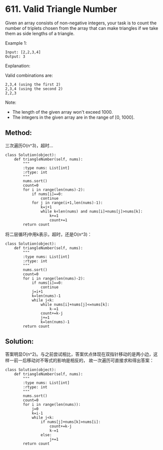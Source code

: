 # 611. Valid Triangle Number

Given an array consists of non-negative integers, your task is to count the number of triplets chosen from the array that can make triangles if we take them as side lengths of a triangle.

Example 1:

    Input: [2,2,3,4]
    Output: 3

Explanation:

Valid combinations are: 

    2,3,4 (using the first 2)
    2,3,4 (using the second 2)
    2,2,3

Note:

- The length of the given array won't exceed 1000.
- The integers in the given array are in the range of [0, 1000].

## Method:
三次遍历O(n^3)，超时...

    class Solution(object):
        def triangleNumber(self, nums):
            """
            :type nums: List[int]
            :rtype: int
            """
            nums.sort()
            count=0
            for i in range(len(nums)-2):
                if nums[i]==0:
                    continue
                for j in range(i+1,len(nums)-1):
                    k=j+1
                    while k<len(nums) and nums[i]+nums[j]>nums[k]:
                        k+=1
                        count+=1
            return count
            
将二层循环j中用k表示，超时，还是O(n^3)：

    class Solution(object):
        def triangleNumber(self, nums):
            """
            :type nums: List[int]
            :rtype: int
            """
            nums.sort()
            count=0
            for i in range(len(nums)-2):
                if nums[i]==0:
                    continue
                j=i+1
                k=len(nums)-1
                while j<k:
                    while nums[i]+nums[j]<=nums[k]:
                        k-=1
                    count+=k-j
                    j+=1
                    k=len(nums)-1
            return count

## Solution:
答案明显O(n^2)。与之前尝试相比，答案优点体现在双指针移动的是两小边，这样一前一后移动对不等式的影响是相反的，
故一次遍历可直接求和得出答案：

    class Solution(object):
        def triangleNumber(self, nums):
            """
            :type nums: List[int]
            :rtype: int
            """
            nums.sort()
            count=0
            for i in range(len(nums)):
                j=0
                k=i-1
                while j<k:
                    if nums[j]+nums[k]>nums[i]:
                        count+=k-j
                        k-=1
                    else:
                        j+=1
            return count